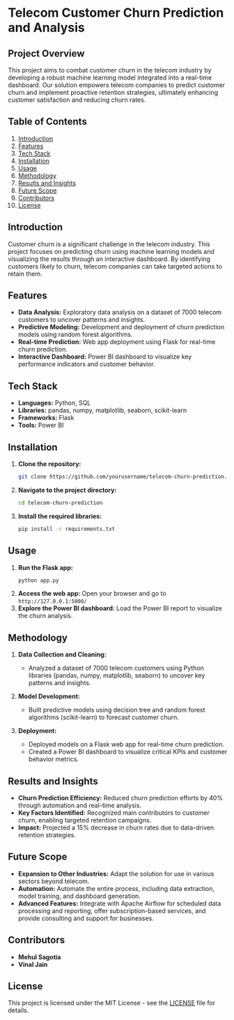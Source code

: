 # Telecom Customer Churn Prediction and Analysis

## Project Overview

This project aims to combat customer churn in the telecom industry by developing a robust machine learning model integrated into a real-time dashboard. Our solution empowers telecom companies to predict customer churn and implement proactive retention strategies, ultimately enhancing customer satisfaction and reducing churn rates.

## Table of Contents

1. [Introduction](#introduction)
2. [Features](#features)
3. [Tech Stack](#tech-stack)
4. [Installation](#installation)
5. [Usage](#usage)
6. [Methodology](#methodology)
7. [Results and Insights](#results-and-insights)
8. [Future Scope](#future-scope)
9. [Contributors](#contributors)
10. [License](#license)

## Introduction

Customer churn is a significant challenge in the telecom industry. This project focuses on predicting churn using machine learning models and visualizing the results through an interactive dashboard. By identifying customers likely to churn, telecom companies can take targeted actions to retain them.

## Features

- **Data Analysis:** Exploratory data analysis on a dataset of 7000 telecom customers to uncover patterns and insights.
- **Predictive Modeling:** Development and deployment of churn prediction models using random forest algorithms.
- **Real-time Prediction:** Web app deployment using Flask for real-time churn prediction.
- **Interactive Dashboard:** Power BI dashboard to visualize key performance indicators and customer behavior.

## Tech Stack

- **Languages:** Python, SQL
- **Libraries:** pandas, numpy, matplotlib, seaborn, scikit-learn
- **Frameworks:** Flask
- **Tools:** Power BI

## Installation

1. **Clone the repository:**
   ```bash
   git clone https://github.com/yourusername/telecom-churn-prediction.git
   ```
2. **Navigate to the project directory:**
   ```bash
   cd telecom-churn-prediction
   ```
3. **Install the required libraries:**
   ```bash
   pip install -r requirements.txt
   ```

## Usage

1. **Run the Flask app:**
   ```bash
   python app.py
   ```
2. **Access the web app:**
   Open your browser and go to `http://127.0.0.1:5000/`
3. **Explore the Power BI dashboard:**
   Load the Power BI report to visualize the churn analysis.

## Methodology

1. **Data Collection and Cleaning:**
   - Analyzed a dataset of 7000 telecom customers using Python libraries (pandas, numpy, matplotlib, seaborn) to uncover key patterns and insights.
   
2. **Model Development:**
   - Built predictive models using decision tree and random forest algorithms (scikit-learn) to forecast customer churn.
   
3. **Deployment:**
   - Deployed models on a Flask web app for real-time churn prediction.
   - Created a Power BI dashboard to visualize critical KPIs and customer behavior metrics.

## Results and Insights

- **Churn Prediction Efficiency:** Reduced churn prediction efforts by 40% through automation and real-time analysis.
- **Key Factors Identified:** Recognized main contributors to customer churn, enabling targeted retention campaigns.
- **Impact:** Projected a 15% decrease in churn rates due to data-driven retention strategies.

## Future Scope

- **Expansion to Other Industries:** Adapt the solution for use in various sectors beyond telecom.
- **Automation:** Automate the entire process, including data extraction, model training, and dashboard generation.
- **Advanced Features:** Integrate with Apache Airflow for scheduled data processing and reporting, offer subscription-based services, and provide consulting and support for businesses.

## Contributors

- **Mehul Sagotia**
- **Vinal Jain**

## License

This project is licensed under the MIT License - see the [LICENSE](LICENSE) file for details.

